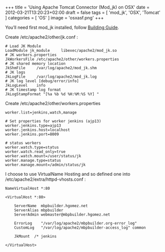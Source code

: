 +++
title = 'Using Apache Tomcat Connector (Mod_jk) on OSX'
date = 2012-03-21T13:20:23+02:00
draft = false
tags = [ 'mod_jk', 'OSX', 'Tomcat' ]
categories = [ 'OS' ]
image = 'osxasf.png'
+++

You’ll need first mod_jk installed, follow [Building Guide](http://blog.hgomez.net/2012/03/21/building-universal-apache-tomcat-connector-mod_jk-on-osx/).

Create /etc/apache2/other/jk.conf :

```
# Load JK Module
LoadModule jk_module     libexec/apache2/mod_jk.so
# JK workers.properties
JkWorkersFile /etc/apache2/other/workers.properties
# JK shared memory location
JkShmFile     /var/log/apache2/mod_jk.shm
# JK logs
JkLogFile     /var/log/apache2/mod_jk.log
# JK log level [debug/error/info]
JkLogLevel    info
# JK timestamp log format
JkLogStampFormat "[%a %b %d %H:%M:%S %Y] "
```

Create /etc/apache2/other/workers.properties

```
worker.list=jenkins,watch,manage

# Set properties for worker jenkins (ajp13)
worker.jenkins.type=ajp13
worker.jenkins.host=localhost
worker.jenkins.port=8009

# status workers
worker.watch.type=status
worker.watch.read_only=true
worker.watch.mount=/user/status/jk
worker.manage.type=status
worker.manage.mount=/admin/status/jk
```


I choose to use VirtualName Hosting and so defined one into /etc/apache2/extra/httpd-vhosts.conf :

```
NameVirtualHost *:80

<VirtualHost *:80>

    ServerName  mbpbuilder.hgomez.net
    ServerAlias mbpbuilder
    ServerAdmin webmaster@mbpbuilder.hgomez.net

    ErrorLog    "/var/log/apache2/mbpbuilder.org-error_log"
    CustomLog   "/var/log/apache2/mbpbuilder-access_log" common

    JkMount  /* jenkins

</VirtualHost>
```